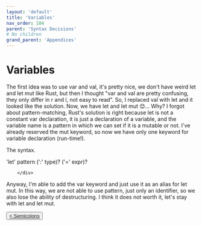 ```yaml
---
layout: 'default'
title: 'Variables'
nav_order: 104
parent: 'Syntax Decisions'
# No children
grand_parent: 'Appendices'
---
```


# Variables

The first idea was to use <span class="inline-code line-numbers highlight-jc hljs">var</span> and <span class="inline-code line-numbers highlight-jc hljs">val</span>, it's pretty nice, we don't have weird <span class="inline-code line-numbers highlight-jc hljs"><span class="hljs-keyword">let</span></span> and <span class="inline-code line-numbers highlight-jc hljs"><span class="hljs-keyword">let</span> <span class="hljs-variable">mut</span></span> like Rust, but then
I thought "<span class="inline-code line-numbers highlight-jc hljs">var</span> and <span class="inline-code line-numbers highlight-jc hljs">val</span> are pretty confusing, they only differ in <span class="inline-code line-numbers highlight-jc hljs">r</span> and <span class="inline-code line-numbers highlight-jc hljs">l</span>, not easy to read". So, I replaced
<span class="inline-code line-numbers highlight-jc hljs">val</span> with <span class="inline-code line-numbers highlight-jc hljs"><span class="hljs-keyword">let</span></span> and it looked like the solution. Now, we have <span class="inline-code line-numbers highlight-jc hljs"><span class="hljs-keyword">let</span></span> and <span class="inline-code line-numbers highlight-jc hljs"><span class="hljs-keyword">let</span> <span class="hljs-variable">mut</span></span> 😊... Why? I forgot about
pattern-matching, Rust's solution is right because <span class="inline-code line-numbers highlight-jc hljs"><span class="hljs-keyword">let</span></span> is not a constant var declaration, it is just a declaration of
a variable, and the variable name is a pattern in which we can set if it is a <span class="inline-code line-numbers highlight-jc hljs"><span class="hljs-keyword">mut</span></span>able or not. I've already reserved
the <span class="inline-code line-numbers highlight-jc hljs"><span class="hljs-keyword">mut</span></span> keyword, so now we have only one keyword for variable declaration (run-time!).

The syntax.

<div class="code-fence">
            'let' pattern (':' type)? ('=' expr)?

        </div>

Anyway, I'm able to add the <span class="inline-code line-numbers highlight-jc hljs">var</span> keyword and just use it as an alias for <span class="inline-code line-numbers highlight-jc hljs"><span class="hljs-keyword">let</span> <span class="hljs-variable">mut</span></span>. In this way, we are not able to use
pattern, just only an identifier, so we also lose the ability of destructuring. I think it does not worth it, let's stay
with <span class="inline-code line-numbers highlight-jc hljs"><span class="hljs-keyword">let</span></span> and <span class="inline-code line-numbers highlight-jc hljs"><span class="hljs-keyword">let</span> <span class="hljs-variable">mut</span></span>.
<div class="nav-btn-block">
    <button class="nav-btn left">
    <a class="link" href="/Jacy-Dev-Book/appendices/syntax-decisions/semicolons.html">< Semicolons</a>
</button>

    
</div>
